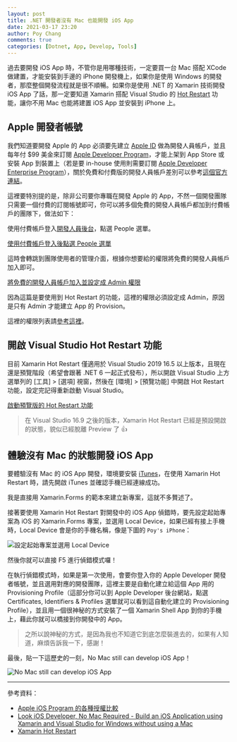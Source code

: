 ```yaml
---
layout: post
title: .NET 開發者沒有 Mac 也能開發 iOS App
date: 2021-03-17 23:20
author: Poy Chang
comments: true
categories: [Dotnet, App, Develop, Tools]
---
```


過去要開發 iOS App 時，不管你是用哪種技術，一定要買一台 Mac 搭配 XCode 做建置，才能安裝到手邊的 iPhone 開發機上，如果你是使用 Windows 的開發者，那麼整個開發流程就是很不順暢。如果你是使用 .NET 的 Xamarin 技術開發 iOS App 了話，那一定要知道 Xamarin 搭配 Visual Studio 的 [Hot Restart](https://docs.microsoft.com/zh-tw/xamarin/xamarin-forms/deploy-test/hot-restart) 功能，讓你不用 Mac 也能將建置 iOS App 並安裝到 iPhone 上。

## Apple 開發者帳號

我們知道要開發 Apple 的 App 必須要先建立 [Apple ID](https://appleid.apple.com/account) 做為開發人員帳戶，並且每年付 $99 美金來訂閱 [Apple Developer Program](https://developer.apple.com/programs/)，才能上架到 App Store 或安裝 App 到裝置上（若是要 in-house 使用則需要訂閱 [Apple Developer Enterprise Program](https://developer.apple.com/programs/enterprise/)），關於免費和付費版的開發人員帳戶差別可以參考[這個官方連結](https://developer.apple.com/support/compare-memberships/)。

這裡要特別提的是，除非公司要你專職在開發 Apple 的 App，不然一個開發團隊只需要一個付費的訂閱帳號即可，你可以將多個免費的開發人員帳戶都加到付費帳戶的團隊下，做法如下：

使用付費帳戶登入[開發人員後台](https://developer.apple.com/account/)，點選 People 選單。

[使用付費帳戶登入後點選 People 選單](https://i.imgur.com/FelNn5E.png)

這時會轉跳到團隊使用者的管理介面，根據你想要給的權限將免費的開發人員帳戶加入即可。

[將免費的開發人員帳戶加入並設定成 Admin 權限](https://i.imgur.com/hvMbwHZ.png)

因為這篇是要使用到 Hot Restart 的功能，這裡的權限必須設定成 Admin，原因是只有 Admin 才能建立 App 的 Provision。

這裡的權限列表請[參考這裡](https://developer.apple.com/support/roles/)。

## 開啟 Visual Studio Hot Restart 功能

目前 Xamarin Hot Restart 僅適用於 Visual Studio 2019 16.5 以上版本，且現在還是預覽階段（希望會跟著 .NET 6 一起正式發布），所以開啟 Visual Studio 上方選單列的 [工具] > [選項] 視窗，然後在 [環境] > [預覽功能] 中開啟 Hot Restart 功能，設定完記得重新啟動 Visual Studio。

[啟動預覽版的 Hot Restart 功能](https://i.imgur.com/vF5Dbs9.png)

>在 Visual Studio 16.9 之後的版本，Xamarin Hot Restart 已經是預設開啟的狀態，貌似已經脫離 Preview 了 👍

## 體驗沒有 Mac 的狀態開發 iOS App

要體驗沒有 Mac 的 iOS App 開發，環境要安裝 [iTunes](https://www.microsoft.com/zh-tw/p/itunes/9pb2mz1zmb1s)，在使用 Xamarin Hot Restart 時，請先開啟 iTunes 並確認手機已經連線成功。

我是直接用 Xamarin.Forms 的範本來建立新專案，這就不多贅述了。

接著要使用 Xamarin Hot Restart 對開發中的 iOS App 偵錯時，要先設定起始專案為 iOS 的 Xamarin.Forms 專案，並選用 Local Device，如果已經有接上手機時，Local Device 會是你的手機名稱，像是下圖的 `Poy's iPhone`：

![設定起始專案並選用 Local Device](https://i.imgur.com/wcxdiDT.png)

然後你就可以直接 F5 進行偵錯模式囉！

在執行偵錯模式時，如果是第一次使用，會要你登入你的 Apple Developer 開發者帳號，並且選用對應的開發團隊，這裡主要是自動化建立給這個 App 用的 Provisioning Profile（這部分你可以到 Apple Developer 後台網站，點選 Certificates, Identifiers & Profiles 選單就可以看到這自動化建立的 Provisioning Profile），並且用一個很神秘的方式安裝了一個 Xamarin Shell App 到你的手機上，藉此你就可以橋接到你開發中的 App。

>之所以說神秘的方式，是因為我也不知道它到底怎麼裝進去的，如果有人知道，麻煩告訴我一下，感謝！

最後，貼一下這歷史的一刻，No Mac still can develop iOS App！

![No Mac still can develop iOS App](https://i.imgur.com/XKv3GDs.png)

----------

參考資料：

* [Apple iOS Program 的各種授權比較](https://dotblogs.com.tw/ryannote/2016/03/02/230209)
* [Look iOS Developer, No Mac Required - Build an iOS Application using Xamarin and Visual Studio for Windows without using a Mac](https://nicksnettravels.builttoroam.com/ios-dev-no-mac/)
* [Xamarin Hot Restart](https://docs.microsoft.com/zh-tw/xamarin/xamarin-forms/deploy-test/hot-restart?WT.mc_id=DT-MVP-5003022)


